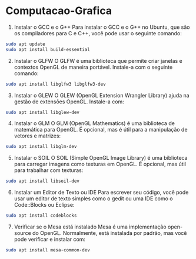 # Computacao-Grafica

1. Instalar o GCC e o G++
Para instalar o GCC e o G++ no Ubuntu, que são os compiladores para C e C++, você pode usar o seguinte comando:


```sh
sudo apt update
sudo apt install build-essential
```

2. Instalar o GLFW
O GLFW é uma biblioteca que permite criar janelas e contextos OpenGL de maneira portável. Instale-a com o seguinte comando:

```sh
sudo apt install libglfw3 libglfw3-dev
```
3. Instalar o GLEW
O GLEW (OpenGL Extension Wrangler Library) ajuda na gestão de extensões OpenGL. Instale-a com:

```sh
sudo apt install libglew-dev
```
4. Instalar o GLM
O GLM (OpenGL Mathematics) é uma biblioteca de matemática para OpenGL. É opcional, mas é útil para a manipulação de vetores e matrizes:

```sh
sudo apt install libglm-dev
```
5. Instalar o SOIL
O SOIL (Simple OpenGL Image Library) é uma biblioteca para carregar imagens como texturas em OpenGL. É opcional, mas útil para trabalhar com texturas:

```sh
sudo apt install libsoil-dev
```
6. Instalar um Editor de Texto ou IDE
Para escrever seu código, você pode usar um editor de texto simples como o gedit ou uma IDE como o Code::Blocks ou Eclipse:

```sh
sudo apt install codeblocks
```
7. Verificar se o Mesa está instalado
Mesa é uma implementação open-source do OpenGL. Normalmente, está instalada por padrão, mas você pode verificar e instalar com:

```sh
sudo apt install mesa-common-dev
```

